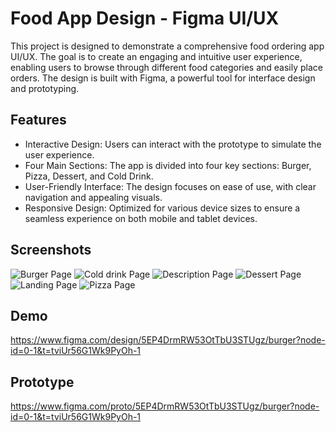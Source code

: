 
# Food App Design - Figma UI/UX

This project is designed to demonstrate a comprehensive food ordering app UI/UX. The goal is to create an engaging and intuitive user experience, enabling users to browse through different food categories and easily place orders. The design is built with Figma, a powerful tool for interface design and prototyping.


## Features

- Interactive Design: Users can interact with the prototype to simulate the user experience.
- Four Main Sections: The app is divided into four key sections: Burger, Pizza, Dessert, and Cold Drink.
- User-Friendly Interface: The design focuses on ease of use, with clear navigation and appealing visuals.
- Responsive Design: Optimized for various device sizes to ensure a seamless experience on both mobile and tablet devices.


## Screenshots

![Burger Page](https://github.com/Sankalp8080/Figma-Food-App-Design/blob/main/Burger%20Page.png)
![Cold drink Page](https://github.com/Sankalp8080/Figma-Food-App-Design/blob/main/Cold%20drink%20Page.png)
![Description Page](https://github.com/Sankalp8080/Figma-Food-App-Design/blob/main/Description%20Page.png)
![Dessert Page](https://github.com/Sankalp8080/Figma-Food-App-Design/blob/main/Dessert%20Page.png)
![Landing Page](https://github.com/Sankalp8080/Figma-Food-App-Design/blob/main/Landing%20Page.png)
![Pizza Page](https://github.com/Sankalp8080/Figma-Food-App-Design/blob/main/Pizza%20Page.png)


## Demo

https://www.figma.com/design/5EP4DrmRW53OtTbU3STUgz/burger?node-id=0-1&t=tviUr56G1Wk9PyOh-1


## Prototype
 https://www.figma.com/proto/5EP4DrmRW53OtTbU3STUgz/burger?node-id=0-1&t=tviUr56G1Wk9PyOh-1 
